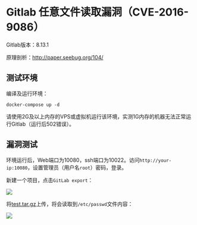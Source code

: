 # Gitlab 任意文件读取漏洞（CVE-2016-9086）

Gitlab版本：8.13.1

原理剖析：http://paper.seebug.org/104/

## 测试环境

编译及运行环境：

```
docker-compose up -d
```

请使用2G及以上内存的VPS或虚拟机运行该环境，实测1G内存的机器无法正常运行Gitlab（运行后502错误）。

## 漏洞测试

环境运行后，Web端口为10080，ssh端口为10022。访问`http://your-ip:10080`，设置管理员（用户名`root`）密码，登录。

新建一个项目，点击`GitLab export`：

![](2.png)

将[test.tar.gz](test.tar.gz)上传，将会读取到`/etc/passwd`文件内容：

![](1.png)
